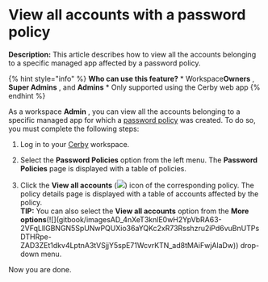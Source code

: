 # View all accounts with a password policy

**Description:** This article describes how to view all the accounts belonging to a specific managed app affected by a password policy.

{% hint style="info" %} **Who can use this feature?** * Workspace**Owners** ,
**Super Admins** , and **Admins** * Only supported using the Cerby web app {%
endhint %}

As a workspace **Admin** , you can view all the accounts belonging to a
specific managed app for which a [password
policy](https://help.cerby.com/en/articles/11465716-explore-password-policies)
was created. To do so, you must complete the following steps:

  1. Log in to your [Cerby](https://app.cerby.com/) workspace.

  2. Select the **Password Policies** option from the left menu. The **Password Policies** page is displayed with a table of policies.

  3. Click the **View all accounts** (![](https://downloads.intercomcdn.com/i/o/pc0ldyqu/1543939804/59dc940e9735b896797d94f9bab7/AD_4nXcPIqP-56DNIhh9Dn7gqcWeTHtmBKufYHqQs4op-rCPHVmeM0ilkjUpG1Fiotv8JLhThVFCrt5O8l130q7prKRoNerp750jxv31sgznh2PcxUGd9cMZf1uxI-oGZXXozUELbw7bkQ?expires=1748389050&signature=01caa5bfb91485400ecb40f001dd163f91f881e0408a5830f40185c48e9d704c&req=dSUjFcB9lIlfXfMU3HP0gJmgheHdXnkWf04cNnAReo%2FkG6YkcbI%3D%0A)) icon of the corresponding policy. The policy details page is displayed with a table of accounts affected by the policy.  
**TIP:** You can also select the **View all accounts** option from the **More
options**(![](gitbook/imagesAD_4nXeT3knlE0wH2YpVbRA63-2VFqLllGBNGN5SpUNwPQUXio36aYQKc2xR73Rsshzru2iPd6vuBnUTPsDTHRpe-
ZAD3ZEt1dkv4LptnA3tVSjjY5spE71WcvrKTN_ad8tMAiFwjAlaDw)) drop-down menu.

Now you are done.

